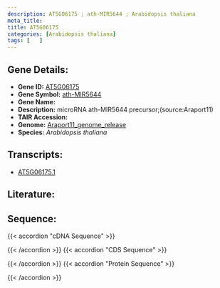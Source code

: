 ```yaml
---
description: AT5G06175 ; ath-MIR5644 ; Arabidopsis thaliana
meta_title:
title: AT5G06175
categories: [Arabidopsis thaliana]
tags: [   ]
---
```


## Gene Details:
- **Gene ID:** [AT5G06175](https://www.arabidopsis.org/locus?name=AT5G06175)
- **Gene Symbol:** <u>ath-MIR5644</u>
- **Gene Name:** 
- **Description:**   microRNA ath-MIR5644 precursor;(source:Araport11)
- **TAIR Accession:** 
- **Genome:** [Araport11_genome_release](https://www.arabidopsis.org/download/list?dir=Genes%2FAraport11_genome_release)
- **Species:** *Arabidopsis thaliana*

## Transcripts:
   -  [AT5G06175.1](https://www.arabidopsis.org/gene?name=AT5G06175.1)
## Literature:
## Sequence:
{{< accordion "cDNA Sequence" >}}

{{< /accordion >}}
{{< accordion "CDS Sequence" >}}

{{< /accordion >}}
{{< accordion "Protein Sequence" >}}

{{< /accordion >}}
